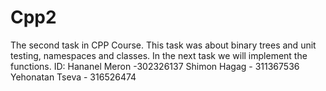 # Cpp2
The second task in CPP Course.
This task was about binary trees and unit testing, namespaces and classes. In the next task we will implement the functions.
ID: Hananel Meron -302326137
Shimon Hagag - 311367536
Yehonatan Tseva - 316526474
